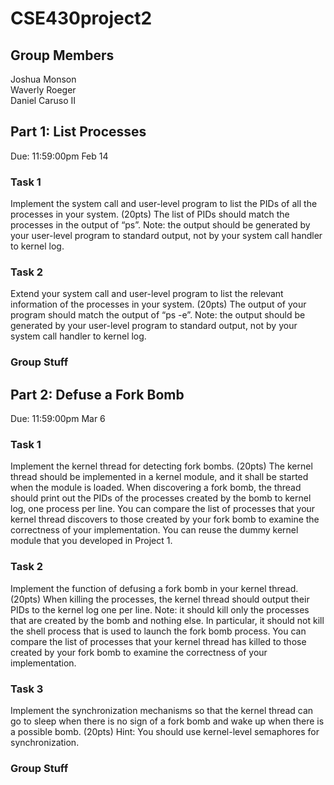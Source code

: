 # CSE430project2

## Group Members
Joshua Monson<br>
Waverly Roeger<br>
Daniel Caruso II

## Part 1: List Processes
Due: 11:59:00pm Feb 14
### Task 1
Implement the system call and user-level program to list the PIDs of all the processes in your system. (20pts) The list of PIDs should match the processes in the output of “ps”. Note: the output should be generated by your user-level program to standard output, not by your system call handler to kernel log.

### Task 2
Extend your system call and user-level program to list the relevant information of the processes in your system. (20pts) The output of your program should match the output of “ps -e”. Note: the output should be generated by your user-level program to standard output, not by your system call handler to kernel log.

### Group Stuff

## Part 2:  Defuse a Fork Bomb
Due: 11:59:00pm Mar 6
### Task 1
Implement the kernel thread for detecting fork bombs. (20pts) The kernel thread should be implemented in a kernel module, and it shall be started when the module is loaded. When discovering a fork bomb, the thread should print out the PIDs of the processes created by the bomb to kernel log, one process per line. You can compare the list of processes that your kernel thread discovers to those created by your fork bomb to examine the correctness of your implementation. You can reuse the dummy kernel module that you developed in Project 1. 

### Task 2
Implement the function of defusing a fork bomb in your kernel thread. (20pts) When killing the processes, the kernel thread should output their PIDs to the kernel log one per line. Note: it should kill only the processes that are created by the bomb and nothing else. In particular, it should not kill the shell process that is used to launch the fork bomb process. You can compare the list of processes that your kernel thread has killed to those created by your fork bomb to examine the correctness of your implementation.

### Task 3
Implement the synchronization mechanisms so that the kernel thread can go to sleep when there is no sign of a fork bomb and wake up when there is a possible bomb. (20pts) Hint: You should use kernel-level semaphores for synchronization.  

### Group Stuff
